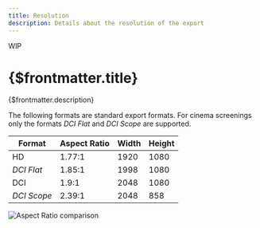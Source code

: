 ```yaml
---
title: Resolution
description: Details about the resolution of the export 
---
```

<span class="wip">WIP</span>
# {$frontmatter.title}

{$frontmatter.description}

The following formats are standard export formats. For cinema screenings only the formats *DCI Flat* and *DCI Scope* are supported.

| Format      | Aspect Ratio | Width | Height |
| ----------- | ------------ | ----- | ------ |
| HD          | 1.77:1       | 1920  | 1080   |
| *DCI Flat*  | 1.85:1       | 1998  | 1080   |
| DCI         | 1.9:1        | 2048  | 1080   |
| *DCI Scope* | 2.39:1       | 2048  | 858    |



<script>
  import AspectRatio from '$img/docs/AspectRatio1.svg'
</script>
<img src={AspectRatio} alt='Aspect Ratio comparison'>